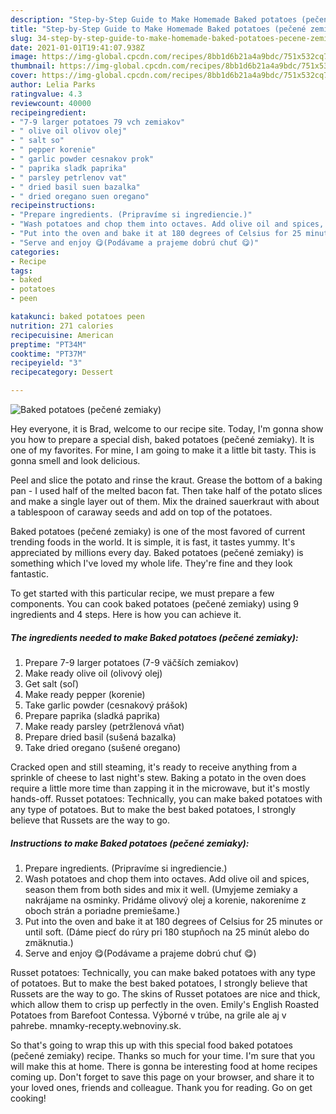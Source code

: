 ```yaml
---
description: "Step-by-Step Guide to Make Homemade Baked potatoes (pečené zemiaky)"
title: "Step-by-Step Guide to Make Homemade Baked potatoes (pečené zemiaky)"
slug: 34-step-by-step-guide-to-make-homemade-baked-potatoes-pecene-zemiaky
date: 2021-01-01T19:41:07.938Z
image: https://img-global.cpcdn.com/recipes/8bb1d6b21a4a9bdc/751x532cq70/baked-potatoes-pecene-zemiaky-recipe-main-photo.jpg
thumbnail: https://img-global.cpcdn.com/recipes/8bb1d6b21a4a9bdc/751x532cq70/baked-potatoes-pecene-zemiaky-recipe-main-photo.jpg
cover: https://img-global.cpcdn.com/recipes/8bb1d6b21a4a9bdc/751x532cq70/baked-potatoes-pecene-zemiaky-recipe-main-photo.jpg
author: Lelia Parks
ratingvalue: 4.3
reviewcount: 40000
recipeingredient:
- "7-9 larger potatoes 79 vch zemiakov"
- " olive oil olivov olej"
- " salt so"
- " pepper korenie"
- " garlic powder cesnakov prok"
- " paprika sladk paprika"
- " parsley petrlenov vat"
- " dried basil suen bazalka"
- " dried oregano suen oregano"
recipeinstructions:
- "Prepare ingredients. (Pripravíme si ingrediencie.)"
- "Wash potatoes and chop them into octaves. Add olive oil and spices, season them from both sides and mix it well. (Umyjeme zemiaky a nakrájame na osminky. Pridáme olivový olej a korenie, nakoreníme z oboch strán a poriadne premiešame.)"
- "Put into the oven and bake it at 180 degrees of Celsius for 25 minutes or until soft. (Dáme piecť do rúry pri 180 stupňoch na 25 minút alebo do zmäknutia.)"
- "Serve and enjoy 😋(Podávame a prajeme dobrú chuť 😋)"
categories:
- Recipe
tags:
- baked
- potatoes
- peen

katakunci: baked potatoes peen 
nutrition: 271 calories
recipecuisine: American
preptime: "PT34M"
cooktime: "PT37M"
recipeyield: "3"
recipecategory: Dessert

---
```



![Baked potatoes (pečené zemiaky)](https://img-global.cpcdn.com/recipes/8bb1d6b21a4a9bdc/751x532cq70/baked-potatoes-pecene-zemiaky-recipe-main-photo.jpg)

Hey everyone, it is Brad, welcome to our recipe site. Today, I'm gonna show you how to prepare a special dish, baked potatoes (pečené zemiaky). It is one of my favorites. For mine, I am going to make it a little bit tasty. This is gonna smell and look delicious.

Peel and slice the potato and rinse the kraut. Grease the bottom of a baking pan - I used half of the melted bacon fat. Then take half of the potato slices and make a single layer out of them. Mix the drained sauerkraut with about a tablespoon of caraway seeds and add on top of the potatoes.

Baked potatoes (pečené zemiaky) is one of the most favored of current trending foods in the world. It is simple, it is fast, it tastes yummy. It's appreciated by millions every day. Baked potatoes (pečené zemiaky) is something which I've loved my whole life. They're fine and they look fantastic.


To get started with this particular recipe, we must prepare a few components. You can cook baked potatoes (pečené zemiaky) using 9 ingredients and 4 steps. Here is how you can achieve it.

<!--inarticleads1-->

##### The ingredients needed to make Baked potatoes (pečené zemiaky):

1. Prepare 7-9 larger potatoes (7-9 väčších zemiakov)
1. Make ready  olive oil (olivový olej)
1. Get  salt (soľ)
1. Make ready  pepper (korenie)
1. Take  garlic powder (cesnakový prášok)
1. Prepare  paprika (sladká paprika)
1. Make ready  parsley (petržlenová vňat)
1. Prepare  dried basil (sušená bazalka)
1. Take  dried oregano (sušené oregano)


Cracked open and still steaming, it&#39;s ready to receive anything from a sprinkle of cheese to last night&#39;s stew. Baking a potato in the oven does require a little more time than zapping it in the microwave, but it&#39;s mostly hands-off. Russet potatoes: Technically, you can make baked potatoes with any type of potatoes. But to make the best baked potatoes, I strongly believe that Russets are the way to go. 

<!--inarticleads2-->

##### Instructions to make Baked potatoes (pečené zemiaky):

1. Prepare ingredients. (Pripravíme si ingrediencie.)
1. Wash potatoes and chop them into octaves. Add olive oil and spices, season them from both sides and mix it well. (Umyjeme zemiaky a nakrájame na osminky. Pridáme olivový olej a korenie, nakoreníme z oboch strán a poriadne premiešame.)
1. Put into the oven and bake it at 180 degrees of Celsius for 25 minutes or until soft. (Dáme piecť do rúry pri 180 stupňoch na 25 minút alebo do zmäknutia.)
1. Serve and enjoy 😋(Podávame a prajeme dobrú chuť 😋)


Russet potatoes: Technically, you can make baked potatoes with any type of potatoes. But to make the best baked potatoes, I strongly believe that Russets are the way to go. The skins of Russet potatoes are nice and thick, which allow them to crisp up perfectly in the oven. Emily&#39;s English Roasted Potatoes from Barefoot Contessa. Výborné v trúbe, na grile ale aj v pahrebe. mnamky-recepty.webnoviny.sk. 

So that's going to wrap this up with this special food baked potatoes (pečené zemiaky) recipe. Thanks so much for your time. I'm sure that you will make this at home. There is gonna be interesting food at home recipes coming up. Don't forget to save this page on your browser, and share it to your loved ones, friends and colleague. Thank you for reading. Go on get cooking!
